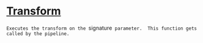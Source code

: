 # [Transform](./ITransformation-100663461.md)

`Executes the transform on the `signature` parameter.  This function gets called by the pipeline.`
